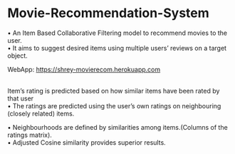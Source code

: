# Movie-Recommendation-System

• An Item Based Collaborative Filtering model to recommend movies to the user.
<br>
• It aims to suggest desired items using multiple users’ reviews on a target object.

WebApp:
 https://shrey-movierecom.herokuapp.com
 
<br> 
 Item’s rating is predicted based on how similar items have been rated by that user
 <br>
• The ratings are predicted using the user’s own ratings on neighbouring (closely related) items.

• Neighbourhoods are defined by similarities among items.(Columns of the ratings matrix).
<br>
• Adjusted Cosine similarity provides superior results.
<br /> 
